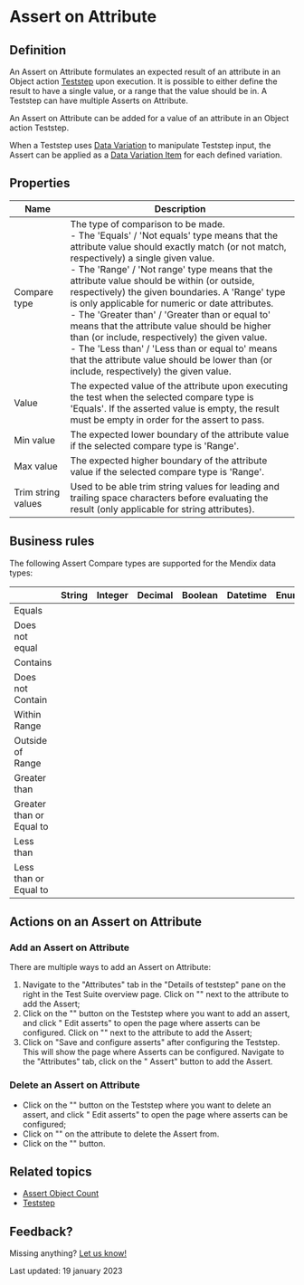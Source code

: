 # Assert on Attribute

## Definition

An Assert on Attribute formulates an expected result of an attribute in an Object action [Teststep](../Teststep) upon execution. It is possible to either define the result to have a single value, or a range that the value should be in. A Teststep can have multiple Asserts on Attribute.

An Assert on Attribute can be added for a value of an attribute in an Object action Teststep.

When a Teststep uses [Data Variation](../datavariation) to manipulate Teststep input, the Assert can be applied as a [Data Variation Item](../datavariation-item) for each defined variation.


## Properties
| Name               | Description                                                                                                                                                                                                                                                                                                                                                                                                                                                                                                                                                                                                                                                                                                                   |
| ------------------ | ----------------------------------------------------------------------------------------------------------------------------------------------------------------------------------------------------------------------------------------------------------------------------------------------------------------------------------------------------------------------------------------------------------------------------------------------------------------------------------------------------------------------------------------------------------------------------------------------------------------------------------------------------------------------------------------------------------------------------- |
| Compare type       | The type of comparison to be made. <br />  - The 'Equals' / 'Not equals' type means that the attribute value should exactly match (or not match, respectively) a single given value. <br />   - The 'Range' / 'Not range' type  means that the attribute value should be within (or outside, respectively) the given boundaries. A 'Range' type is only applicable for numeric or date attributes.  <br />   - The 'Greater than' / 'Greater than or equal to' means that the attribute value should be higher than (or include, respectively) the given value.  <br />   - The 'Less than' / 'Less than or equal to' means that the attribute value should be lower than (or include, respectively) the given value.  <br /> |
| Value              | The expected value of the attribute upon executing the test when the selected compare type is 'Equals'. If the asserted value is empty, the result must be empty in order for the assert to pass.                                                                                                                                                                                                                                                                                                                                                                                                                                                                                                                             |
| Min value          | The expected lower boundary of the attribute value if the selected compare type is 'Range'.                                                                                                                                                                                                                                                                                                                                                                                                                                                                                                                                                                                                                                   |
| Max value          | The expected higher boundary of the attribute value if the selected compare type is 'Range'.                                                                                                                                                                                                                                                                                                                                                                                                                                                                                                                                                                                                                                  |
| Trim string values | Used to be able trim string values for leading and trailing space characters before evaluating the result (only applicable for string attributes).                                                                                                                                                                                                                                                                                                                                                                                                                                                                                                                                                                            |

## Business rules

The following Assert Compare types are supported for the Mendix data types:


|                          | String                       | Integer                      | Decimal                      | Boolean                      | Datetime                     | Enumeration                  |
| ------------------------ | ---------------------------- | ---------------------------- | ---------------------------- | ---------------------------- | ---------------------------- | ---------------------------- |
| Equals                   | <i class="fas fa-check"></i> | <i class="fas fa-check"></i> | <i class="fas fa-check"></i> | <i class="fas fa-check"></i> | <i class="fas fa-check"></i> | <i class="fas fa-check"></i> |
| Does not equal           | <i class="fas fa-check"></i> | <i class="fas fa-check"></i> | <i class="fas fa-check"></i> | <i class="fas fa-check"></i> | <i class="fas fa-check"></i> | <i class="fas fa-check"></i> |
| Contains                 | <i class="fas fa-check"></i> |                              |                              |                              |                              |                              |
| Does not Contain         | <i class="fas fa-check"></i> |                              |                              |                              |                              |                              |
| Within Range             |                              | <i class="fas fa-check"></i> | <i class="fas fa-check"></i> |                              | <i class="fas fa-check"></i> |
| Outside of Range         |                              | <i class="fas fa-check"></i> | <i class="fas fa-check"></i> |                              | <i class="fas fa-check"></i> |
| Greater than             |                              | <i class="fas fa-check"></i> | <i class="fas fa-check"></i> |                              | <i class="fas fa-check"></i> |
| Greater than or Equal to |                              | <i class="fas fa-check"></i> | <i class="fas fa-check"></i> |                              | <i class="fas fa-check"></i> |
| Less than                |                              | <i class="fas fa-check"></i> | <i class="fas fa-check"></i> |                              | <i class="fas fa-check"></i> |
| Less than or Equal to    |                              | <i class="fas fa-check"></i> | <i class="fas fa-check"></i> |                              | <i class="fas fa-check"></i> |


## Actions on an Assert on Attribute 

### Add an Assert on Attribute 
There are multiple ways to add an Assert on Attribute:
1. Navigate to the "Attributes" tab in the "Details of teststep" pane on the right in the Test Suite overview page. Click on "<i class="fal fa-ballot-check"></i>" next to the attribute to add the Assert;
2. Click on the "<i class="fas fa-ellipsis"></i>" button on the Teststep where you want to add an assert, and click "<i class="fal fa-ballot-check"></i> Edit asserts" to open the page where asserts can be configured. Click on "<i class="fal fa-ballot-check"></i>" next to the attribute to add the Assert;
3. Click on "Save and configure asserts" after configuring the Teststep. This will show the page where Asserts can be configured. Navigate to the "Attributes" tab, click on the "<i class="fal fa-plus-circle"></i> Assert" button to add the Assert.

### Delete an Assert on Attribute 
- Click on the "<i class="fas fa-ellipsis"></i>" button on the Teststep where you want to delete an assert, and click "<i class="fal fa-ballot-check"></i> Edit asserts" to open the page where asserts can be configured;
- Click on "<i class="fas fa-ballot-check"></i>" on the attribute to delete the Assert from.
- Click on the "<i class="fal fa-trash-can"></i>" button.

## Related topics
- [Assert Object Count](assert-object-count)
- [Teststep](../Teststep)

## Feedback?
Missing anything? [Let us know!](mailto:support@menditect.com)

Last updated: 19 january 2023